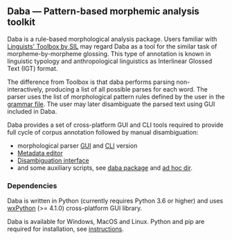 ## Daba — Pattern-based morphemic analysis toolkit

Daba is a rule-based morphological analysis package. Users familiar
with [Linguists' Toolbox by SIL](https://software.sil.org/toolbox/)
may regard Daba as a tool for the similar task of morpheme-by-morpheme
glossing. This type of annotation is known in linguistic typology and
anthropological linguistics as Interlinear Glossed Text (IGT) format.

The difference from Toolbox is that daba performs parsing
non-interactively, producing a list of all possible parses for each
word. The parser uses the list of morphological pattern rules defined
by the user in the [grammar file](./docs/grammar.rst). The user may
later disambiguate the parsed text using GUI included in Daba.

Daba provides a set of cross-platform GUI and CLI tools required to
provide full cycle of corpus annotation followed by manual
disambiguation:

* morphological parser [GUI](./daba/gparser.py) and [CLI](./daba/mparser.py)
  version
* [Metadata editor](./daba/meta.py)
* [Disambiguation interface](./daba/gdisamb.py)
* and some auxiliary scripts, see [daba package](./daba/) and [ad hoc
  dir](./daba/ad-hoc). 

### Dependencies

Daba is written in Python (currently requires Python 3.6 or higher) and uses
[wxPython](http://www.wxpython.org) (>= 4.1.0) cross-platform GUI library.

Daba is available for Windows, MacOS and Linux. Python and pip are
required for installation, see [instructions](./docs/INSTALL.md).


  

